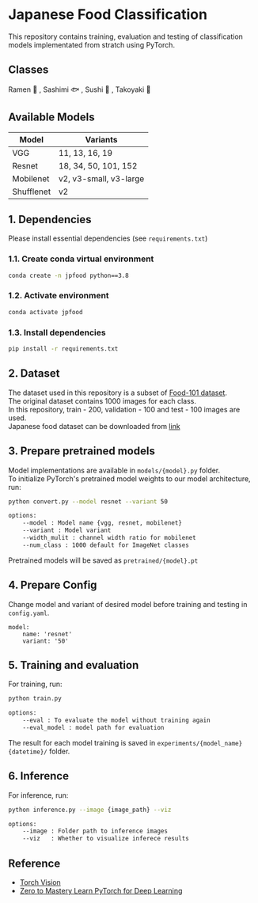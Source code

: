 # Japanese Food Classification

This repository contains training, evaluation and testing of classification models implementated from stratch using PyTorch.
## Classes
Ramen :ramen: , Sashimi :fish: , Sushi :sushi: , Takoyaki :dango:

## Available Models
| Model       | Variants |
| ----------- | ----------- |
| VGG         | 11, 13, 16, 19 |
| Resnet      | 18, 34, 50, 101, 152 |
| Mobilenet   | v2, v3-small, v3-large |
| Shufflenet  | v2 |

## 1. Dependencies

Please install essential dependencies (see  `requirements.txt`)

### 1.1. Create conda virtual environment
```bash
conda create -n jpfood python==3.8
```

### 1.2. Activate environment
```bash
conda activate jpfood
```

### 1.3. Install dependencies
```bash
pip install -r requirements.txt
```
## 2. Dataset
The dataset used in this repository is a subset of [Food-101 dataset](https://data.vision.ee.ethz.ch/cvl/datasets_extra/food-101/).\
The original dataset contains 1000 images for each class. \
In this repository, train - 200, validation - 100 and test - 100 images are used.\
Japanese food dataset can be downloaded from [link](https://github.com/myatmyintzuthin/japanese-food-classification/releases/download/v1_dataset/japanese_food.zip)

## 3. Prepare pretrained models
Model implementations are available in `models/{model}.py` folder. \
To initialize PyTorch's pretrained model weights to our model architecture, run:
```bash
python convert.py --model resnet --variant 50 

options:
    --model : Model name {vgg, resnet, mobilenet}
    --variant : Model variant 
    --width_mulit : channel width ratio for mobilenet
    --num_class : 1000 default for ImageNet classes
```
Pretrained models will be saved as `pretrained/{model}.pt`
## 4. Prepare Config
Change model and variant of desired model before training and testing in `config.yaml`.
```
model:
    name: 'resnet'
    variant: '50'
```
## 5. Training and evaluation
For training, run:
```bash
python train.py

options:
    --eval : To evaluate the model without training again
    --eval_model : model path for evaluation
```
The result for each model training is saved in `experiments/{model_name}{datetime}/` folder.
## 6. Inference
For inference, run:
```bash
python inference.py --image {image_path} --viz

options:
    --image : Folder path to inference images
    --viz   : Whether to visualize inferece results
```

## Reference
- [Torch Vision](https://github.com/pytorch/vision/tree/main/torchvision/models)
- [Zero to Mastery Learn PyTorch for Deep Learning](https://www.learnpytorch.io/)

